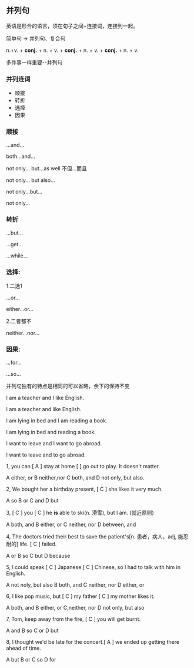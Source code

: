 ## 并列句

英语是形合的语言，须在句子之间+连接词，连接到一起。

简单句   -> 并列句、复合句

n.+v. + **conj.** + n. + v. + **conj.** + n. + v. + **conj.** + n. + v.

多件事一样重要--并列句

### 并列连词

- 顺接
- 转折
- 选择
- 因果

### 顺接

...and...

both...and...

not only... but...as well  不但...而且

not only... but also...

not only...but...

not only...

### 转折

...but...

...get...

...while...

### 选择: 

1.二选1

...or...

either...or...

2.二者都不

neither...nor... 

### 因果:

...for...

...so...

并列句独有的特点是相同的可以省略，余下的保持不变

I am a teacher and I like English.

I am a teacher and like English.



I am lying in bed and I am reading a book.

I am lying in bed and reading a book.



I want to leave and I want to go abroad.

I want to leave and to go abroad.



1, you can [ A ] stay at home [  ] go out to play. It doesn't matter. 

A either, or			B neither,nor 		C both, and 			D not only, but also.

2, We bought her a birthday present, [ C ] she likes it very much.

A so 					B or 						C and 					D but

3, [ C ] you [ C ] he **is** able to ski(n. 滑雪), but I am.  (就近原则)

A both, and 		 B either, or 			 C neither, nor		 D between, and

4, The doctors tried their best to save the patient's[n. 患者，病人，adj, 能忍耐的] life. [ C ] failed.

A or 					 B so 						C but					 D because

5, I could speak [ C ] Japanese [ C ] Chinese, so I had to talk with him in English.

A not noly, but also 				B both, and 				C neither, nor 			D either, or 

6, I like pop music, but [ C ] my father [ C ] my mother likes it.

A both, and 							B either, or					C,neither, nor			 D not only, but also

7, Tom, keep away from the fire, [ C ] you will get burnt.

A and 					B so 					C or 					D but

8, I thought we'd be late for the concert.[ A ] we ended up getting there ahead of time.

A but					 B or 					  C so 					D for